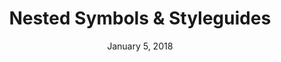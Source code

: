 ---
date: January 5, 2018
title: Nested Symbols & Styleguides
link: http://janlosert.com/store/symbols-styleguides.html
image: images/tools/jan-losert.jpg
description: Stop wasting your time by crafting the same design systems and elements from scratch over and over and over again - and let the magic of this template’s nested symbols begin!
tags:
- sketch
type: Sketch File

# ================================
# TOOLS CATEGORIES AVAILABLE
# ================================
# - design
# - development
# - documentation
# - frameworks
# - sketch
#   type: Plugin
#   type: Sketch File
# ================================
---